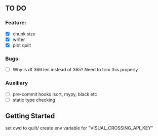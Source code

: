 ## TO DO

### Feature:
- [x] chunk size
- [x] writer
- [x] plot quilt

### Bugs:
- [ ] Why is df 366 len instead of 365? Need to trim this properly

### Auxiliary
- [ ] pre-commit hooks isort, mypy, black etc
- [ ] static type checking

## Getting Started
set cwd to quilt/
create env variable for "VISUAL_CROSSING_API_KEY"